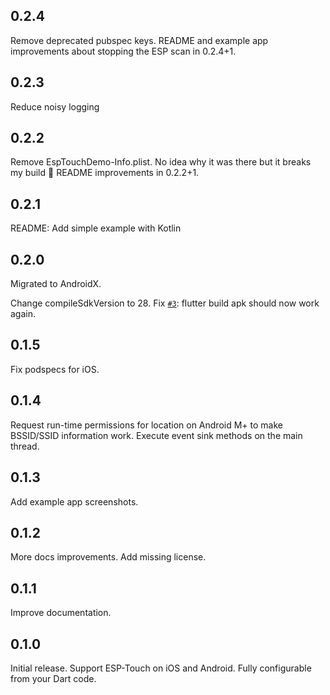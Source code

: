 ## 0.2.4

Remove deprecated pubspec keys.
README and example app improvements about stopping the ESP scan in 0.2.4+1.

## 0.2.3

Reduce noisy logging

## 0.2.2

Remove EspTouchDemo-Info.plist. No idea why it was there but it breaks my build 🤬
README improvements in 0.2.2+1.

## 0.2.1

README: Add simple example with Kotlin

## 0.2.0

Migrated to AndroidX.

Change compileSdkVersion to 28. Fix [`#3`](https://github.com/smaho-engineering/esptouch_flutter/issues/3): flutter build apk should now work again.


## 0.1.5

Fix podspecs for iOS.

## 0.1.4

Request run-time permissions for location on Android M+ to make BSSID/SSID information work.
Execute event sink methods on the main thread.

## 0.1.3

Add example app screenshots.

## 0.1.2

More docs improvements. Add missing license.

## 0.1.1

Improve documentation.

## 0.1.0

Initial release. Support ESP-Touch on iOS and Android. Fully configurable from your Dart code.
